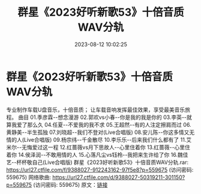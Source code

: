 ﻿---
title: 群星《2023好听新歌53》十倍音质WAV分轨
date: 2023-08-12 10:02:25
categories: WAV车载音乐、镜像
tags: 华语中文
---
# 群星《2023好听新歌53》十倍音质WAV分轨

专业制作车载U盘音乐，十倍音质；
让车载音响发挥最佳效果，享受最美音乐旅程。
曲目
01.季彦霖--想念漫游
02.郭欢vs小春--你是我的我是你的
03.李英--就算我爱了那么久
04.任夏--不爱我的我不求
05.王超然--有的人注定擦肩而过
06.黄静美--半生孤独
07.刘晓超--我们不登对(Live合唱版)
08.安儿陈--你这多情又无情的人(Live合唱版)
09.杨宗纬--千金散尽
10.李乐乐--后来我们什么都有了
11.艾米尔--无悔爱过这一程
12.红蔷薇vs月下思故人--心里住着你
13.红蔷薇--心里住着你
14.侯泽润--不敢用情的人
15.心落凡尘vs钰柃--我把来生许给了你
16.魏佳艺--杯杯敬自己(Live合唱版)
群星《2023好听新歌53》十倍音质WAV分轨.rar: https://url27.ctfile.com/f/9388027-912243162-97f5e8?p=559675
(访问密码: 559675)
网络歌曲: https://url27.ctfile.com/d/9388027-50319211-301150?p=559675
(访问密码: 559675)
原文：[链接](https://blog.sina.com.cn/s/blog_1647c7e760103132g.html)
